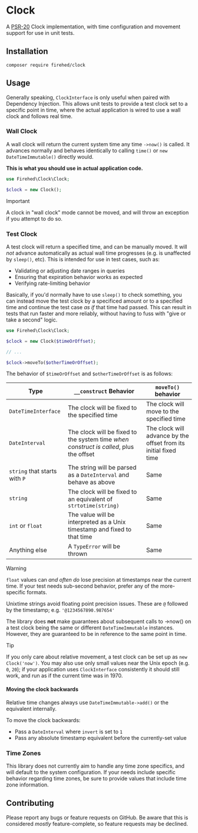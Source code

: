 # Clock

A [PSR-20](https://www.php-fig.org/psr/psr-20/) Clock implementation, with time configuration and movement support for use in unit tests.

## Installation
```
composer require firehed/clock
```

## Usage

Generally speaking, `ClockInterface` is only useful when paired with Dependency Injection.
This allows unit tests to provide a test clock set to a specific point in time, where the actual application is wired to use a wall clock and follows real time.

### Wall Clock

A wall clock will return the current system time any time `->now()` is called.
It advances normally and behaves identically to calling `time()` or `new DateTimeImmutable()` directly would.

**This is what you should use in actual application code.**

```php
use Firehed\Clock\Clock;

$clock = new Clock();
```

> [!IMPORTANT]
> A clock in "wall clock" mode cannot be moved, and will throw an exception if you attempt to do so.

### Test Clock

A test clock will return a specified time, and can be manually moved.
It will _not_ advance automatically as actual wall time progresses (e.g. is unaffected by `sleep()`, etc).
This is intended for use in test cases, such as:

- Validating or adjusting date ranges in queries
- Ensuring that expiration behavior works as expected
- Verifying rate-limiting behavior

Basically, if you'd normally have to use `sleep()` to check something, you can instead move the test clock by a specificed amount or to a specified time and continue the test case _as if_ that time had passed.
This can result in tests that run faster and more reliably, without having to fuss with "give or take a second" logic.

```php
use Firehed\Clock\Clock;

$clock = new Clock($timeOrOffset);

// ...

$clock->moveTo($otherTimeOrOffset);
```

The behavior of `$timeOrOffset` and `$otherTimeOrOffset` is as follows:

Type | `__construct` Behavior | `moveTo()` behavior
--- | --- | ---
`DateTimeInterface` | The clock will be fixed to the specified time | The clock will move to the specified time
`DateInterval` | The clock will be fixed to the system time _when construct is called_, plus the offset | The clock will advance by the offset from its initial fixed time
`string` that starts with `P` | The string will be parsed as a `DateInterval` and behave as above | Same
`string` | The clock will be fixed to an equivalent of `strtotime(string)` | Same
`int` or `float` | The value will be interpreted as a Unix timestamp and fixed to that time | Same
Anything else | A `TypeError` will be thrown | Same

> [!WARNING]
> `float` values can _and often do_ lose precision at timestamps near the current time.
> If your test needs sub-second behavior, prefer any of the more-specific formats.
>
> Unixtime strings avoid floating point precision issues.
> These are `@` followed by the timestamp; e.g. `'@1234567890.987654'`

The library does **not** make guarantees about subsequent calls to ->now() on a test clock being the same or different `DateTimeImmutable` instances.
However, they are guaranteed to be in reference to the same point in time.

> [!TIP]
> If you only care about relative movement, a test clock can be set up as `new Clock('now')`.
> You may also use only small values near the Unix epoch (e.g. `0`, `20`); if your application uses `ClockInterface` consistently it should still work, and run as if the current time was in 1970.

#### Moving the clock backwards
Relative time changes always use `DateTimeImmutable->add()` or the equivalent internally.

To move the clock backwards:
- Pass a `DateInterval` where `invert` is set to `1`
- Pass any absolute timestamp equivalent before the currently-set value

### Time Zones

This library does not currently aim to handle any time zone specifics, and will default to the system configuration.
If your needs include specific behavior regarding time zones, be sure to provide values that include time zone information.

## Contributing

Please report any bugs or feature requests on GitHub.
Be aware that this is considered _mostly_ feature-complete, so feature requests may be declined.
